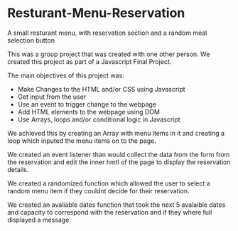 # Resturant-Menu-Reservation
A small resturant menu, with reservation section and a random meal selection button

This was a group project that was created with one other person. We created this project as part of a Javascript Final Project.

The main objectives of this project was:

<ul>
<li> Make Changes to the HTML and/or CSS using Javascript</li>
<li> Get input from the user</li>
<li>Use an event to trigger change to the webpage</li>
<li>Add HTML elements to the webpage using DOM</li>
<li>Use Arrays, loops and/or conditional logic in Javascript</li>
</ul>

We achieved this by creating an Array with menu items in it and creating a loop which inputed the menu items on to the page.

We created an event listener than would collect the data from the form from the reservation and edit the inner hmtl of the page to display the reservation details.

We created a randomized function which allowed the user to select a random menu item if they couldnt decide for their reservation.

We created an avaliable dates function that took the next 5 avalaible dates and capacity to correspond with the reservation and if they where full displayed a message. 
